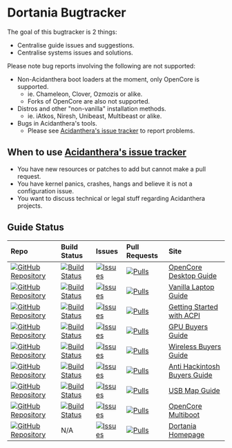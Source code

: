 # Dortania Bugtracker

The goal of this bugtracker is 2 things:

* Centralise guide issues and suggestions.
* Centralise systems issues and solutions.

Please note bug reports involving the following are not supported:

* Non-Acidanthera boot loaders at the moment, only OpenCore is supported.
  * ie. Chameleon, Clover, Ozmozis or alike.
  * Forks of OpenCore are also not supported.
* Distros and other "non-vanilla" installation methods.
  * ie. iAtkos, Niresh, Unibeast, Multibeast or alike.
* Bugs in Acidanthera's tools.
  * Please see  [Acidanthera's issue tracker](https://github.com/acidanthera/bugtracker) to report problems.

## When to use [Acidanthera's issue tracker](https://github.com/acidanthera/bugtracker)

* You have new resources or patches to add but cannot make a pull request.
* You have kernel panics, crashes, hangs and believe it is not a configuration issue.
* You want to discuss technical or legal stuff regarding Acidanthera projects.


## Guide Status 

| Repo | Build Status | Issues | Pull Requests | Site |
| :--- | :--- | :--- | :--- | :--- |
| [![GitHub Repository](https://img.shields.io/badge/GitHub-OpenCore--Desktop--Guide-blue?style=flat-square&logo=github)](https://github.com/dortania/OpenCore-Desktop-Guide) | [![Build Status](https://travis-ci.com/dortania/OpenCore-Desktop-Guide.svg?branch=master)](https://travis-ci.com/dortania/OpenCore-Desktop-Guide) | [![Issues](https://img.shields.io/github/issues-raw/dortania/bugtracker/OpenCoreDesktopGuide.svg?style=flat-square&color=informational&label=issues)](https://github.com/dortania/bugtracker/issues?q=is%3Aopen+is%3Aissue+label%3AOpenCoreDesktopGuide) | [![Pulls](https://img.shields.io/github/issues-pr-raw/dortania/OpenCore-Desktop-Guide.svg?style=flat-square&color=informational&label=pulls)](https://github.com/dortania/OpenCore-Desktop-Guide/pulls) | [OpenCore Desktop Guide](https://dortania.github.io/OpenCore-Desktop-Guide/) |
| [![GitHub Repository](https://img.shields.io/badge/GitHub-vanilla--laptop--guide-blue?style=flat-square&logo=github)](https://github.com/dortania/vanilla-laptop-guide) | [![Build Status](https://travis-ci.com/dortania/vanilla-laptop-guide.svg?branch=master)](https://travis-ci.com/dortania/vanilla-laptop-guide) | [![Issues](https://img.shields.io/github/issues-raw/dortania/bugtracker/VanillaLaptopGuide.svg?style=flat-square&color=informational&label=issues)](https://github.com/dortania/bugtracker/issues?q=is%3Aopen+is%3Aissue+label%3AVanillaLaptopGuide) | [![Pulls](https://img.shields.io/github/issues-pr-raw/dortania/vanilla-laptop-guide.svg?style=flat-square&color=informational&label=pulls)](https://github.com/dortania/vanilla-laptop-guide/pulls) | [Vanilla Laptop Guide](https://dortania.github.io/vanilla-laptop-guide/) |
| [![GitHub Repository](https://img.shields.io/badge/GitHub-Getting--Started--With--ACPI-blue?style=flat-square&logo=github)](https://github.com/dortania/Getting-Started-With-ACPI) | [![Build Status](https://travis-ci.com/dortania/Getting-Started-With-ACPI.svg?branch=master)](https://travis-ci.com/dortania/Getting-Started-With-ACPI) | [![Issues](https://img.shields.io/github/issues-raw/dortania/bugtracker/GettingStartedWithACPI.svg?style=flat-square&color=informational&label=issues)](https://github.com/dortania/bugtracker/issues?q=is%3Aopen+is%3Aissue+label%3AGettingStartedWithACPI) | [![Pulls](https://img.shields.io/github/issues-pr-raw/dortania/Getting-Started-With-ACPI.svg?style=flat-square&color=informational&label=pulls)](https://github.com/dortania/Getting-Started-With-ACPI/pulls) | [Getting Started with ACPI](https://dortania.github.io/Getting-Started-With-ACPI/) |
| [![GitHub Repository](https://img.shields.io/badge/GitHub-GPU--Buyers--Guide-blue?style=flat-square&logo=github)](https://github.com/dortania/GPU-Buyers-Guide) | [![Build Status](https://travis-ci.com/dortania/GPU-Buyers-Guide.svg?branch=master)](https://travis-ci.com/dortania/GPU-Buyers-Guide) | [![Issues](https://img.shields.io/github/issues-raw/dortania/bugtracker/GPUBuyersGuide.svg?style=flat-square&color=informational&label=issues)](https://github.com/dortania/bugtracker/issues?q=is%3Aopen+is%3Aissue+label%3AGPUBuyersGuide) | [![Pulls](https://img.shields.io/github/issues-pr-raw/dortania/GPU-Buyers-Guide.svg?style=flat-square&color=informational&label=pulls)](https://github.com/dortania/GPU-Buyers-Guide/pulls) | [GPU Buyers Guide](https://dortania.github.io/GPU-Buyers-Guide/) |
| [![GitHub Repository](https://img.shields.io/badge/GitHub-Wireless--Buyers--Guide-blue?style=flat-square&logo=github)](https://github.com/dortania/Wireless-Buyers-Guide) | [![Build Status](https://travis-ci.com/dortania/Wireless-Buyers-Guide.svg?branch=master)](https://travis-ci.com/dortania/Wireless-Buyers-Guide) | [![Issues](https://img.shields.io/github/issues-raw/dortania/bugtracker/WirelessBuyersGuide.svg?style=flat-square&color=informational&label=issues)](https://github.com/dortania/bugtracker/issues?q=is%3Aopen+is%3Aissue+label%3AWirelessBuyersGuide) | [![Pulls](https://img.shields.io/github/issues-pr-raw/dortania/Wireless-Buyers-Guide.svg?style=flat-square&color=informational&label=pulls)](https://github.com/dortania/Wireless-Buyers-Guide/pulls) | [Wireless Buyers Guide](https://dortania.github.io/Wireless-Buyers-Guide/) |
| [![GitHub Repository](https://img.shields.io/badge/GitHub-Anti--Hackintosh--Buyers--Guide-blue?style=flat-square&logo=github)](https://github.com/dortania/Anti-Hackintosh-Buyers-Guide) | [![Build Status](https://travis-ci.com/dortania/Anti-Hackintosh-Buyers-Guide.svg?branch=master)](https://travis-ci.com/dortania/Anti-Hackintosh-Buyers-Guide) | [![Issues](https://img.shields.io/github/issues-raw/dortania/bugtracker/AntiBuyersGuide.svg?style=flat-square&color=informational&label=issues)](https://github.com/dortania/bugtracker/issues?q=is%3Aopen+is%3Aissue+label%3AAntiBuyersGuide) | [![Pulls](https://img.shields.io/github/issues-pr-raw/dortania/Anti-Hackintosh-Buyers-Guide.svg?style=flat-square&color=informational&label=pulls)](https://github.com/dortania/Anti-Hackintosh-Buyers-Guide/pulls) | [Anti Hackintosh Buyers Guide](https://dortania.github.io/Anti-Hackintosh-Buyers-Guide/) |
| [![GitHub Repository](https://img.shields.io/badge/GitHub-USB--Map--Guide-blue?style=flat-square&logo=github)](https://github.com/dortania/USB-Map-Guide) | [![Build Status](https://travis-ci.com/dortania/USB-Map-Guide.svg?branch=master)](https://travis-ci.com/dortania/USB-Map-Guide) | [![Issues](https://img.shields.io/github/issues-raw/dortania/bugtracker/USBMapGuide.svg?style=flat-square&color=informational&label=issues)](https://github.com/dortania/bugtracker/issues?q=is%3Aopen+is%3Aissue+label%3AUSBMapGuide) | [![Pulls](https://img.shields.io/github/issues-pr-raw/dortania/USB-Map-Guide.svg?style=flat-square&color=informational&label=pulls)](https://github.com/dortania/USB-Map-Guide/pulls) | [USB Map Guide](https://dortania.github.io/USB-Map-Guide/) |
| [![GitHub Repository](https://img.shields.io/badge/GitHub-OpenCore--Multiboot-blue?style=flat-square&logo=github)](https://github.com/dortania/OpenCore-Multiboot) | [![Build Status](https://travis-ci.com/dortania/OpenCore-Multiboot.svg?branch=master)](https://travis-ci.com/dortania/OpenCore-Multiboot) | [![Issues](https://img.shields.io/github/issues-raw/dortania/bugtracker/OpenCoreMultiboot.svg?style=flat-square&color=informational&label=issues)](https://github.com/dortania/bugtracker/issues?q=is%3Aopen+is%3Aissue+label%3AOpenCoreMultiboot) | [![Pulls](https://img.shields.io/github/issues-pr-raw/dortania/OpenCore-Multiboot.svg?style=flat-square&color=informational&label=pulls)](https://github.com/dortania/OpenCore-Multiboot/pulls) | [OpenCore Multiboot](https://dortania.github.io/OpenCore-Multiboot/) |
| [![GitHub Repository](https://img.shields.io/badge/GitHub-dortania.github.io-blue?style=flat-square&logo=github)](https://github.com/dortania/dortania.github.io) | N/A | [![Issues](https://img.shields.io/github/issues-raw/dortania/bugtracker/DortaniaHomepage.svg?style=flat-square&color=informational&label=issues)](https://github.com/dortania/bugtracker/issues?q=is%3Aopen+is%3Aissue+label%3ADortaniaHomepage) | [![Pulls](https://img.shields.io/github/issues-pr-raw/dortania/dortania.github.io.svg?style=flat-square&color=informational&label=pulls)](https://github.com/dortania/dortania.github.io/pulls) | [Dortania Homepage](https://dortania.github.io/) |
